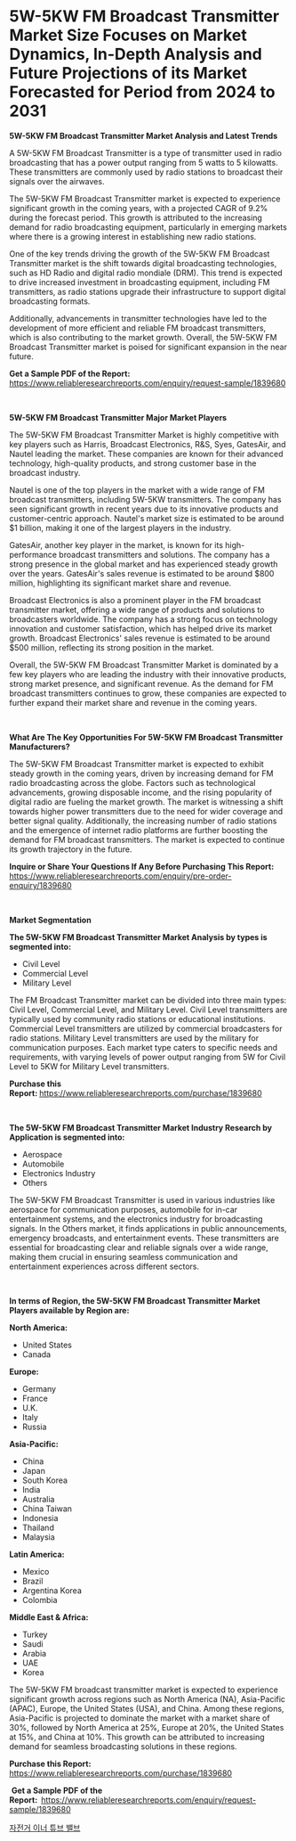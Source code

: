 <p><h1>5W-5KW FM Broadcast Transmitter Market Size Focuses on Market Dynamics, In-Depth Analysis and Future Projections of its Market Forecasted for Period from 2024 to 2031</h1></p><p><strong>5W-5KW FM Broadcast Transmitter Market Analysis and Latest Trends</strong></p>
<p><p>A 5W-5KW FM Broadcast Transmitter is a type of transmitter used in radio broadcasting that has a power output ranging from 5 watts to 5 kilowatts. These transmitters are commonly used by radio stations to broadcast their signals over the airwaves.</p><p>The 5W-5KW FM Broadcast Transmitter market is expected to experience significant growth in the coming years, with a projected CAGR of 9.2% during the forecast period. This growth is attributed to the increasing demand for radio broadcasting equipment, particularly in emerging markets where there is a growing interest in establishing new radio stations.</p><p>One of the key trends driving the growth of the 5W-5KW FM Broadcast Transmitter market is the shift towards digital broadcasting technologies, such as HD Radio and digital radio mondiale (DRM). This trend is expected to drive increased investment in broadcasting equipment, including FM transmitters, as radio stations upgrade their infrastructure to support digital broadcasting formats.</p><p>Additionally, advancements in transmitter technologies have led to the development of more efficient and reliable FM broadcast transmitters, which is also contributing to the market growth. Overall, the 5W-5KW FM Broadcast Transmitter market is poised for significant expansion in the near future.</p></p>
<p><strong>Get a Sample PDF of the Report:&nbsp;</strong> <a href="https://www.reliableresearchreports.com/enquiry/request-sample/1839680">https://www.reliableresearchreports.com/enquiry/request-sample/1839680</a></p>
<p>&nbsp;</p>
<p><strong>5W-5KW FM Broadcast Transmitter Major Market Players</strong></p>
<p><p>The 5W-5KW FM Broadcast Transmitter Market is highly competitive with key players such as Harris, Broadcast Electronics, R&S, Syes, GatesAir, and Nautel leading the market. These companies are known for their advanced technology, high-quality products, and strong customer base in the broadcast industry.</p><p>Nautel is one of the top players in the market with a wide range of FM broadcast transmitters, including 5W-5KW transmitters. The company has seen significant growth in recent years due to its innovative products and customer-centric approach. Nautel's market size is estimated to be around $1 billion, making it one of the largest players in the industry.</p><p>GatesAir, another key player in the market, is known for its high-performance broadcast transmitters and solutions. The company has a strong presence in the global market and has experienced steady growth over the years. GatesAir's sales revenue is estimated to be around $800 million, highlighting its significant market share and revenue.</p><p>Broadcast Electronics is also a prominent player in the FM broadcast transmitter market, offering a wide range of products and solutions to broadcasters worldwide. The company has a strong focus on technology innovation and customer satisfaction, which has helped drive its market growth. Broadcast Electronics' sales revenue is estimated to be around $500 million, reflecting its strong position in the market.</p><p>Overall, the 5W-5KW FM Broadcast Transmitter Market is dominated by a few key players who are leading the industry with their innovative products, strong market presence, and significant revenue. As the demand for FM broadcast transmitters continues to grow, these companies are expected to further expand their market share and revenue in the coming years.</p></p>
<p>&nbsp;</p>
<p><strong>What Are The Key Opportunities For 5W-5KW FM Broadcast Transmitter Manufacturers?</strong></p>
<p><p>The 5W-5KW FM Broadcast Transmitter market is expected to exhibit steady growth in the coming years, driven by increasing demand for FM radio broadcasting across the globe. Factors such as technological advancements, growing disposable income, and the rising popularity of digital radio are fueling the market growth. The market is witnessing a shift towards higher power transmitters due to the need for wider coverage and better signal quality. Additionally, the increasing number of radio stations and the emergence of internet radio platforms are further boosting the demand for FM broadcast transmitters. The market is expected to continue its growth trajectory in the future.</p></p>
<p><strong>Inquire or Share Your Questions If Any Before Purchasing This Report:</strong> <a href="https://www.reliableresearchreports.com/enquiry/pre-order-enquiry/1839680">https://www.reliableresearchreports.com/enquiry/pre-order-enquiry/1839680</a></p>
<p>&nbsp;</p>
<p><strong>Market Segmentation</strong></p>
<p><strong>The 5W-5KW FM Broadcast Transmitter Market Analysis by types is segmented into:</strong></p>
<p><ul><li>Civil Level</li><li>Commercial Level</li><li>Military Level</li></ul></p>
<p><p>The FM Broadcast Transmitter market can be divided into three main types: Civil Level, Commercial Level, and Military Level. Civil Level transmitters are typically used by community radio stations or educational institutions. Commercial Level transmitters are utilized by commercial broadcasters for radio stations. Military Level transmitters are used by the military for communication purposes. Each market type caters to specific needs and requirements, with varying levels of power output ranging from 5W for Civil Level to 5KW for Military Level transmitters.</p></p>
<p><strong>Purchase this Report:&nbsp;</strong><a href="https://www.reliableresearchreports.com/purchase/1839680">https://www.reliableresearchreports.com/purchase/1839680</a></p>
<p>&nbsp;</p>
<p><strong>The 5W-5KW FM Broadcast Transmitter Market Industry Research by Application is segmented into:</strong></p>
<p><ul><li>Aerospace</li><li>Automobile</li><li>Electronics Industry</li><li>Others</li></ul></p>
<p><p>The 5W-5KW FM Broadcast Transmitter is used in various industries like aerospace for communication purposes, automobile for in-car entertainment systems, and the electronics industry for broadcasting signals. In the Others market, it finds applications in public announcements, emergency broadcasts, and entertainment events. These transmitters are essential for broadcasting clear and reliable signals over a wide range, making them crucial in ensuring seamless communication and entertainment experiences across different sectors.</p></p>
<p>&nbsp;</p>
<p><strong>In terms of Region, the 5W-5KW FM Broadcast Transmitter Market Players available by Region are:</strong></p>
<p>
    <p> <strong> North America: </strong>
        <ul>
            <li>United States</li>
            <li>Canada</li>
        </ul>
        </p> 
    <p> <strong> Europe: </strong>
        <ul>
            <li>Germany</li>
            <li>France</li>
            <li>U.K.</li>
            <li>Italy</li>
            <li>Russia</li>
        </ul>
        </p> 
    <p> <strong> Asia-Pacific: </strong>
        <ul>
            <li>China</li>
            <li>Japan</li>
            <li>South Korea</li>
            <li>India</li>
            <li>Australia</li>
            <li>China Taiwan</li>
            <li>Indonesia</li>
            <li>Thailand</li>
            <li>Malaysia</li>
        </ul>
        </p> 
    <p> <strong> Latin America: </strong>
        <ul>
            <li>Mexico</li>
            <li>Brazil</li>
            <li>Argentina Korea</li>
            <li>Colombia</li>
        </ul>
        </p> 
    <p> <strong> Middle East & Africa: </strong>
        <ul>
            <li>Turkey</li>
            <li>Saudi</li>
            <li>Arabia</li>
            <li>UAE</li>
            <li>Korea</li>
        </ul>
    </p>
    </p>
<p><p>The 5W-5KW FM broadcast transmitter market is expected to experience significant growth across regions such as North America (NA), Asia-Pacific (APAC), Europe, the United States (USA), and China. Among these regions, Asia-Pacific is projected to dominate the market with a market share of 30%, followed by North America at 25%, Europe at 20%, the United States at 15%, and China at 10%. This growth can be attributed to increasing demand for seamless broadcasting solutions in these regions.</p></p>
<p><strong>Purchase this Report: </strong><a href="https://www.reliableresearchreports.com/purchase/1839680">https://www.reliableresearchreports.com/purchase/1839680</a></p>
<p>&nbsp;<strong>Get a Sample PDF of the Report:&nbsp;&nbsp;</strong><a href="https://www.reliableresearchreports.com/enquiry/request-sample/1839680">https://www.reliableresearchreports.com/enquiry/request-sample/1839680</a></p>
<p><strong></strong></p>
<p><p><a href="https://github.com/lzrvbyqzftro57/Market-Research-Report-List-1/blob/main/456596912467.md">자전거 이너 튜브 밸브</a></p></p>